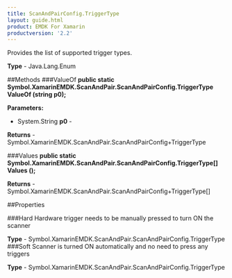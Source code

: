 ```yaml
---
title: ScanAndPairConfig.TriggerType
layout: guide.html
product: EMDK For Xamarin
productversion: '2.2'
---
```

Provides the list of supported trigger types.

**Type** - Java.Lang.Enum

##Methods
###ValueOf
**public static Symbol.XamarinEMDK.ScanAndPair.ScanAndPairConfig.TriggerType ValueOf (string p0);**


        

**Parameters:** 

* System.String **p0** - 
        

**Returns** - Symbol.XamarinEMDK.ScanAndPair.ScanAndPairConfig+TriggerType

###Values
**public static Symbol.XamarinEMDK.ScanAndPair.ScanAndPairConfig.TriggerType[] Values ();**


        


**Returns** - Symbol.XamarinEMDK.ScanAndPair.ScanAndPairConfig+TriggerType[]

##Properties

###Hard
Hardware trigger needs to be manually pressed to turn ON the scanner

**Type** - Symbol.XamarinEMDK.ScanAndPair.ScanAndPairConfig.TriggerType
###Soft
Scanner is turned ON automatically and no need to press any triggers

**Type** - Symbol.XamarinEMDK.ScanAndPair.ScanAndPairConfig.TriggerType






